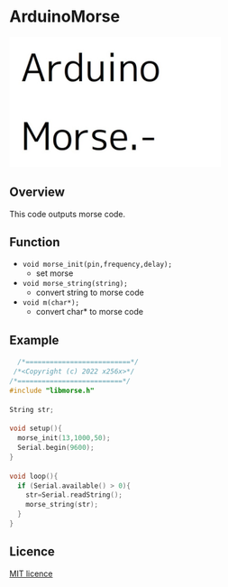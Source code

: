 # ArduinoMorse
<img src="/img/logo.jpg" alt="logo" width="375px">

## Overview
This code outputs morse code.

## Function
- `void morse_init(pin,frequency,delay);`
	- set morse
- `void morse_string(string);`
	- convert string to morse code
- `void m(char*);`
	- convert char\* to morse code

## Example
```c++
  /*==========================*/
 /*<Copyright (c) 2022 x256x>*/
/*==========================*/
#include "libmorse.h"

String str;

void setup(){
  morse_init(13,1000,50);
  Serial.begin(9600);
}

void loop(){
  if (Serial.available() > 0){
    str=Serial.readString();
    morse_string(str);
  }
}
```

## Licence
[MIT licence](https://github.com/x256x/ArduinoMorse/blob/main/LICENSE)